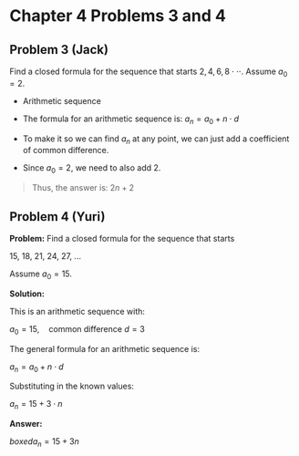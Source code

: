 # Chapter 4 Problems 3 and 4

## Problem 3 (Jack)

Find a closed formula for the sequence that starts $2, 4, 6, 8 \cdot \cdot \cdot$. Assume $a_0 = 2$.

- Arithmetic sequence

- The formula for an arithmetic sequence is: $a_n = a_0 + n \cdot d$

- To make it so we can find $a_n$ at any point, we can just add a coefficient of common difference.

- Since $a_0 = 2$, we need to also add 2.

> Thus, the answer is: $2n + 2$

## Problem 4 (Yuri)

**Problem:** Find a closed formula for the sequence that starts


15, 18, 21, 24, 27, ...


Assume $a_0 = 15$.


**Solution:**


This is an arithmetic sequence with:

$a_0 = 15, \quad \text{common difference } d = 3$


The general formula for an arithmetic sequence is:

$a_n = a_0 + n \cdot d$


Substituting in the known values:

$a_n = 15 + 3 \cdot n$


**Answer:**

$boxed{a_n = 15 + 3n}$
